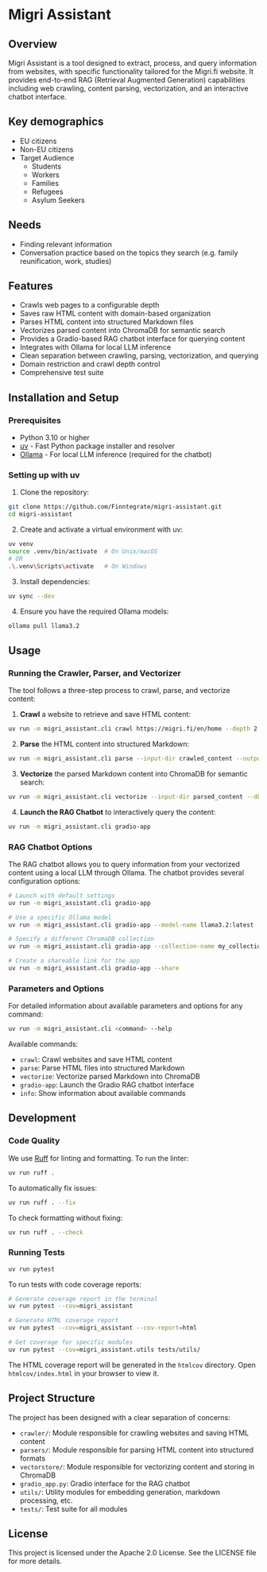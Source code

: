 # Migri Assistant

## Overview
Migri Assistant is a tool designed to extract, process, and query information from websites, with specific functionality tailored for the Migri.fi website. It provides end-to-end RAG (Retrieval Augmented Generation) capabilities including web crawling, content parsing, vectorization, and an interactive chatbot interface.

##  Key demographics

- EU citizens
- Non-EU citizens
- Target Audience
    - Students
    - Workers
    - Families
    - Refugees
    - Asylum Seekers

## Needs

- Finding relevant information
- Conversation practice based on the topics they search (e.g. family reunification, work, studies)

## Features
- Crawls web pages to a configurable depth
- Saves raw HTML content with domain-based organization
- Parses HTML content into structured Markdown files
- Vectorizes parsed content into ChromaDB for semantic search
- Provides a Gradio-based RAG chatbot interface for querying content
- Integrates with Ollama for local LLM inference
- Clean separation between crawling, parsing, vectorization, and querying
- Domain restriction and crawl depth control
- Comprehensive test suite

## Installation and Setup

### Prerequisites
- Python 3.10 or higher
- [uv](https://github.com/astral-sh/uv) - Fast Python package installer and resolver
- [Ollama](https://ollama.ai/) - For local LLM inference (required for the chatbot)

### Setting up with uv

1. Clone the repository:
```bash
git clone https://github.com/Finntegrate/migri-assistant.git
cd migri-assistant
```

2. Create and activate a virtual environment with uv:
```bash
uv venv
source .venv/bin/activate  # On Unix/macOS
# OR
.\.venv\Scripts\activate   # On Windows
```

3. Install dependencies:
```bash
uv sync --dev
```

4. Ensure you have the required Ollama models:
```bash
ollama pull llama3.2
```

## Usage

### Running the Crawler, Parser, and Vectorizer

The tool follows a three-step process to crawl, parse, and vectorize content:

1. **Crawl** a website to retrieve and save HTML content:
```bash
uv run -m migri_assistant.cli crawl https://migri.fi/en/home --depth 2 --output-dir crawled_content
```

2. **Parse** the HTML content into structured Markdown:
```bash
uv run -m migri_assistant.cli parse --input-dir crawled_content --output-dir parsed_content
```

3. **Vectorize** the parsed Markdown content into ChromaDB for semantic search:
```bash
uv run -m migri_assistant.cli vectorize --input-dir parsed_content --db-dir chroma_db --collection migri_docs
```

4. **Launch the RAG Chatbot** to interactively query the content:
```bash
uv run -m migri_assistant.cli gradio-app
```

### RAG Chatbot Options

The RAG chatbot allows you to query information from your vectorized content using a local LLM through Ollama. The chatbot provides several configuration options:

```bash
# Launch with default settings
uv run -m migri_assistant.cli gradio-app

# Use a specific Ollama model
uv run -m migri_assistant.cli gradio-app --model-name llama3.2:latest

# Specify a different ChromaDB collection
uv run -m migri_assistant.cli gradio-app --collection-name my_collection

# Create a shareable link for the app
uv run -m migri_assistant.cli gradio-app --share
```

### Parameters and Options

For detailed information about available parameters and options for any command:

```bash
uv run -m migri_assistant.cli <command> --help
```

Available commands:
- `crawl`: Crawl websites and save HTML content
- `parse`: Parse HTML files into structured Markdown
- `vectorize`: Vectorize parsed Markdown into ChromaDB
- `gradio-app`: Launch the Gradio RAG chatbot interface
- `info`: Show information about available commands

## Development

### Code Quality

We use [Ruff](https://docs.astral.sh/ruff/) for linting and formatting. To run the linter:

```bash
uv run ruff .
```

To automatically fix issues:

```bash
uv run ruff . --fix
```

To check formatting without fixing:

```bash
uv run ruff . --check
```

### Running Tests

```bash
uv run pytest
```

To run tests with code coverage reports:

```bash
# Generate coverage report in the terminal
uv run pytest --cov=migri_assistant

# Generate HTML coverage report
uv run pytest --cov=migri_assistant --cov-report=html

# Get coverage for specific modules
uv run pytest --cov=migri_assistant.utils tests/utils/
```

The HTML coverage report will be generated in the `htmlcov` directory. Open `htmlcov/index.html` in your browser to view it.

## Project Structure

The project has been designed with a clear separation of concerns:

- `crawler/`: Module responsible for crawling websites and saving HTML content
- `parsers/`: Module responsible for parsing HTML content into structured formats
- `vectorstore/`: Module responsible for vectorizing content and storing in ChromaDB
- `gradio_app.py`: Gradio interface for the RAG chatbot
- `utils/`: Utility modules for embedding generation, markdown processing, etc.
- `tests/`: Test suite for all modules

## License
This project is licensed under the Apache 2.0 License. See the LICENSE file for more details.
